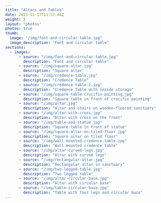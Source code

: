 ```yaml
---
title: "Altars and Tables"
date: 2021-11-17T11:57:44Z
weight: 1
layout: "photos"
photos: true
thumb:
  image: "/img/font-and-circular-table.jpg"
  image_description: "Font and circular table"
sections:
  - images:
      - source: "/img/font-and-circular-table.jpg"
        description: "Font and circular table"
      - source: "/img/square-altar.jpg"
        description: "Square altar"
      - source: "/img/credence-table.jpg"
        description: "Credence Table"
      - source: "/img/credence-table-2.jpg"
        description: "Credence Table with inside storage"
      - source: "/img/square-table-crucifix-painting.jpg"
        description: "Square table in front of crucifix painting"
      - source: "/img/altar.jpg"
        description: "Altar and chairs on wooden-floored sanctuary"
      - source: "/img/altar-with-cross.jpg"
        description: "Altar with cross on the front"
      - source: "/img/table-and-statue.jpg"
        description: "Square table in front of statue"
      - source: "/img/square-altar-on-tiled-floor.jpg"
        description: "Square altar on tiled floor"
      - source: "/img/wall-mounted-credence-table.jpg"
        description: "Wall mounted credence table"
      - source: "/img/altar-curved-legs.jpg"
        description: "Altar with curved legs"
      - source: "/img/rectangular-altar.jpg"
        description: "Rectangular altar in sanctuary"
      - source: "/img/two-legged-table.jpg"
        description: "Two legged table"
      - source: "/img/altar-circular-base.jpg"
        description: "Altar with circular base"
      - source: "/img/table-circular-base.jpg"
        description: "Table with four legs and circular base"
---
```



